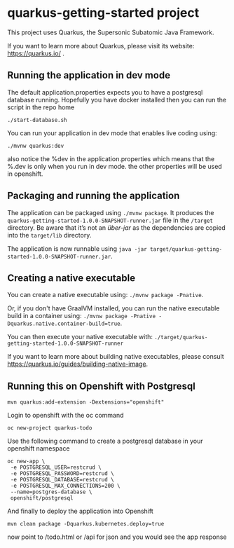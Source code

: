 # quarkus-getting-started project

This project uses Quarkus, the Supersonic Subatomic Java Framework.

If you want to learn more about Quarkus, please visit its website: https://quarkus.io/ .

## Running the application in dev mode


The default application.properties expects you to have a postgresql database running. Hopefully you have docker installed then you can run the script in the repo home

```
./start-database.sh
```

You can run your application in dev mode that enables live coding using:
```
./mvnw quarkus:dev
```

also notice the %dev in the application.properties which means that the %.dev is only when you run in dev mode. the other properties will be used in openshift.


## Packaging and running the application

The application can be packaged using `./mvnw package`.
It produces the `quarkus-getting-started-1.0.0-SNAPSHOT-runner.jar` file in the `/target` directory.
Be aware that it’s not an _über-jar_ as the dependencies are copied into the `target/lib` directory.

The application is now runnable using `java -jar target/quarkus-getting-started-1.0.0-SNAPSHOT-runner.jar`.

## Creating a native executable

You can create a native executable using: `./mvnw package -Pnative`.

Or, if you don't have GraalVM installed, you can run the native executable build in a container using: `./mvnw package -Pnative -Dquarkus.native.container-build=true`.

You can then execute your native executable with: `./target/quarkus-getting-started-1.0.0-SNAPSHOT-runner`

If you want to learn more about building native executables, please consult https://quarkus.io/guides/building-native-image.


## Running this on Openshift with Postgresql
```
mvn quarkus:add-extension -Dextensions="openshift"
```

Login to openshift with the oc command

```
oc new-project quarkus-todo
```

Use the following command to create a postgresql database in your openshift namespace

```
oc new-app \
 -e POSTGRESQL_USER=restcrud \
 -e POSTGRESQL_PASSWORD=restcrud \
 -e POSTGRESQL_DATABASE=restcrud \
 -e POSTGRESQL_MAX_CONNECTIONS=200 \
 --name=postgres-database \
 openshift/postgresql
```

And finally to deploy the application into Openshift
```
mvn clean package -Dquarkus.kubernetes.deploy=true
```

now point to /todo.html or /api for json and you would see the app response




